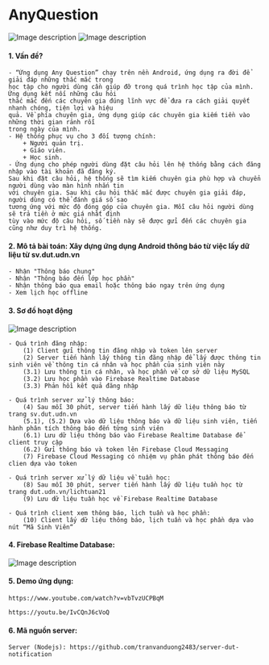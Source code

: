 # AnyQuestion


![Image description](https://github.com/tranvanduong2483/NotificationDUT/blob/master/image/1.png) ![Image description](https://github.com/tranvanduong2483/NotificationDUT/blob/master/image/2.png)



#### 1. Vấn đề?

    - “Ứng dụng Any Question” chạy trên nền Android, ứng dụng ra đời để giải đáp những thắc mắc trong
    học tập cho người dùng cần giúp đỡ trong quá trình học tập của mình. Ứng dụng kết nối những câu hỏi
    thắc mắc đến các chuyên gia đúng lĩnh vực để đưa ra cách giải quyết nhanh chóng, tiện lợi và hiệu
    quả. Về phía chuyên gia, ứng dụng giúp các chuyên gia kiếm tiền vào những thời gian rảnh rỗi
    trong ngày của mình.
    - Hệ thống phục vụ cho 3 đối tượng chính:
        + Người quản trị.
        + Giáo viên.
        + Học sinh.
    - Ứng dụng cho phép người dùng đặt câu hỏi lên hệ thống bằng cách đăng nhập vào tài khoản đã đăng ký.
    Sau khi đặt câu hỏi, hệ thống sẽ tìm kiếm chuyên gia phù hợp và chuyển người dùng vào màn hình nhắn tin
    với chuyên gia. Sau khi câu hỏi thắc mắc được chuyên gia giải đáp, người dùng có thể đánh giá số sao
    tương ứng với mức độ đóng góp của chuyên gia. Mỗi câu hỏi người dùng sẽ trả tiền ở mức giá nhất định
    tùy vào mức độ câu hỏi, số tiền này sẽ được gửi đến các chuyên gia cũng như duy trì hệ thống.


#### 2. Mô tả bài toán: Xây dựng ứng dụng Android thông báo từ việc lấy dữ liệu từ sv.dut.udn.vn
    - Nhận "Thông báo chung"
    - Nhận "Thông báo đến lớp học phần"
    - Nhận thông báo qua email hoặc thông báo ngay trên ứng dụng
    - Xem lịch học offline

#### 3. Sơ đồ hoạt động

![Image description](https://github.com/tranvanduong2483/NotificationDUT/blob/master/image/5.png?s=50)

    - Quá trình đăng nhập:
        (1) Client gửi thông tin đăng nhập và token lên server
        (2) Server tiến hành lấy thông tin đăng nhập để lấy được thông tin sinh viên về thông tin cá nhân và học phần của sinh viên này
        (3.1) Lưu thông tin cá nhân, và học phần về cơ sở dữ liệu MySQL
        (3.2) Lưu học phần vào Firebase Realtime Database
        (3.3) Phản hồi kết quả đăng nhập

    - Quá trình server xử lý thông báo:
        (4) Sau mỗi 30 phút, server tiến hành lấy dữ liệu thông báo từ trang sv.dut.udn.vn
        (5.1), (5.2) Dựa vào dữ liệu thông báo và dữ liệu sinh viên, tiến hành phân tích thông báo đến từng sinh viên
        (6.1) Lưu dữ liệu thông báo vào Firebase Realtime Database để client truy cập
        (6.2) Gửi thông báo và token lên Firebase Cloud Messaging
        (7) Firebase Cloud Messaging có nhiệm vụ phân phát thông báo đến clien dựa vào token

    - Quá trình server xử lý dữ liệu về tuần học:
        (8) Sau mỗi 30 phút, server tiến hành lấy dữ liệu tuần học từ trang dut.udn.vn/lichtuan21
        (9) Lưu dữ liệu tuần học về Firebase Realtime Database

    - Quá trình client xem thông báo, lịch tuần và học phần:
        (10) Client lấy dữ liệu thông báo, lịch tuần và học phần dựa vào nút “Mã Sinh Viên“

#### 4. Firebase Realtime Database:

![Image description](https://github.com/tranvanduong2483/NotificationDUT/blob/master/image/6.png)

#### 5. Demo ứng dụng:

    https://www.youtube.com/watch?v=vbTvzUCPBqM

    https://youtu.be/IvCQnJ6cVoQ

#### 6. Mã nguồn server:

    Server (Nodejs): https://github.com/tranvanduong2483/server-dut-notification

 
